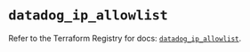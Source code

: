 # `datadog_ip_allowlist`

Refer to the Terraform Registry for docs: [`datadog_ip_allowlist`](https://registry.terraform.io/providers/datadog/datadog/3.37.0/docs/resources/ip_allowlist).
